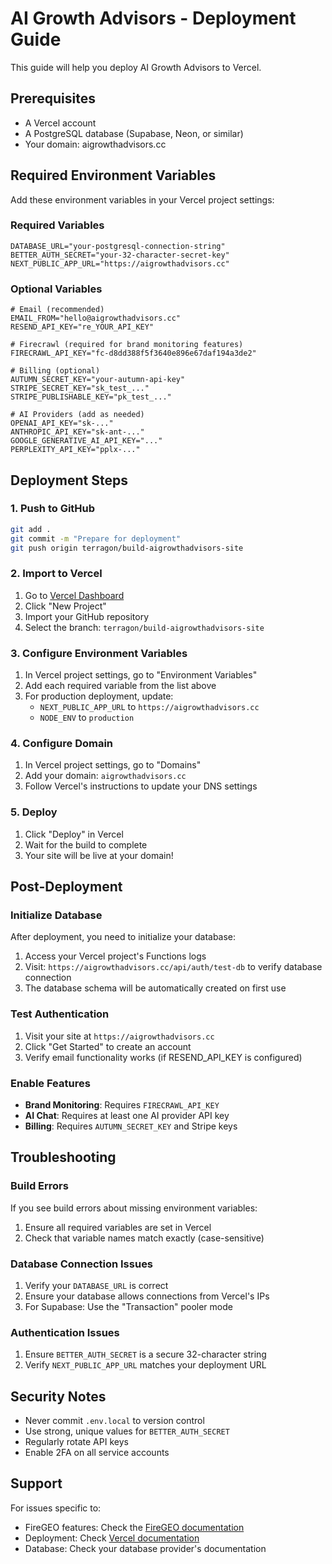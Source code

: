 # AI Growth Advisors - Deployment Guide

This guide will help you deploy AI Growth Advisors to Vercel.

## Prerequisites

- A Vercel account
- A PostgreSQL database (Supabase, Neon, or similar)
- Your domain: aigrowthadvisors.cc

## Required Environment Variables

Add these environment variables in your Vercel project settings:

### Required Variables

```
DATABASE_URL="your-postgresql-connection-string"
BETTER_AUTH_SECRET="your-32-character-secret-key"
NEXT_PUBLIC_APP_URL="https://aigrowthadvisors.cc"
```

### Optional Variables

```
# Email (recommended)
EMAIL_FROM="hello@aigrowthadvisors.cc"
RESEND_API_KEY="re_YOUR_API_KEY"

# Firecrawl (required for brand monitoring features)
FIRECRAWL_API_KEY="fc-d8dd388f5f3640e896e67daf194a3de2"

# Billing (optional)
AUTUMN_SECRET_KEY="your-autumn-api-key"
STRIPE_SECRET_KEY="sk_test_..."
STRIPE_PUBLISHABLE_KEY="pk_test_..."

# AI Providers (add as needed)
OPENAI_API_KEY="sk-..."
ANTHROPIC_API_KEY="sk-ant-..."
GOOGLE_GENERATIVE_AI_API_KEY="..."
PERPLEXITY_API_KEY="pplx-..."
```

## Deployment Steps

### 1. Push to GitHub

```bash
git add .
git commit -m "Prepare for deployment"
git push origin terragon/build-aigrowthadvisors-site
```

### 2. Import to Vercel

1. Go to [Vercel Dashboard](https://vercel.com/dashboard)
2. Click "New Project"
3. Import your GitHub repository
4. Select the branch: `terragon/build-aigrowthadvisors-site`

### 3. Configure Environment Variables

1. In Vercel project settings, go to "Environment Variables"
2. Add each required variable from the list above
3. For production deployment, update:
   - `NEXT_PUBLIC_APP_URL` to `https://aigrowthadvisors.cc`
   - `NODE_ENV` to `production`

### 4. Configure Domain

1. In Vercel project settings, go to "Domains"
2. Add your domain: `aigrowthadvisors.cc`
3. Follow Vercel's instructions to update your DNS settings

### 5. Deploy

1. Click "Deploy" in Vercel
2. Wait for the build to complete
3. Your site will be live at your domain!

## Post-Deployment

### Initialize Database

After deployment, you need to initialize your database:

1. Access your Vercel project's Functions logs
2. Visit: `https://aigrowthadvisors.cc/api/auth/test-db` to verify database connection
3. The database schema will be automatically created on first use

### Test Authentication

1. Visit your site at `https://aigrowthadvisors.cc`
2. Click "Get Started" to create an account
3. Verify email functionality works (if RESEND_API_KEY is configured)

### Enable Features

- **Brand Monitoring**: Requires `FIRECRAWL_API_KEY`
- **AI Chat**: Requires at least one AI provider API key
- **Billing**: Requires `AUTUMN_SECRET_KEY` and Stripe keys

## Troubleshooting

### Build Errors

If you see build errors about missing environment variables:
1. Ensure all required variables are set in Vercel
2. Check that variable names match exactly (case-sensitive)

### Database Connection Issues

1. Verify your `DATABASE_URL` is correct
2. Ensure your database allows connections from Vercel's IPs
3. For Supabase: Use the "Transaction" pooler mode

### Authentication Issues

1. Ensure `BETTER_AUTH_SECRET` is a secure 32-character string
2. Verify `NEXT_PUBLIC_APP_URL` matches your deployment URL

## Security Notes

- Never commit `.env.local` to version control
- Use strong, unique values for `BETTER_AUTH_SECRET`
- Regularly rotate API keys
- Enable 2FA on all service accounts

## Support

For issues specific to:
- FireGEO features: Check the [FireGEO documentation](https://github.com/mendableai/firegeo)
- Deployment: Check [Vercel documentation](https://vercel.com/docs)
- Database: Check your database provider's documentation